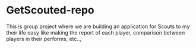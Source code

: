 # GetScouted-repo
This is group project where we are building an application for Scouts to my their life easy like making the report of each player, comparison between players in their performs, etc..,    
